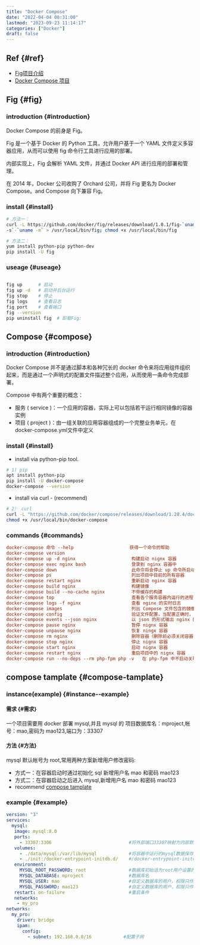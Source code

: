 ```yaml
---
title: "Docker Compose"
date: "2022-04-04 08:31:00"
lastmod: "2023-09-23 11:14:17"
categories: ["Docker"]
draft: false
---
```


## Ref {#ref}

-   [Fig项目介绍](http://www.dockerinfo.net/fig%e9%a1%b9%e7%9b%ae%e4%bb%8b%e7%bb%8d)
-   [Docker Compose 项目](http://www.dockerinfo.net/docker-compose-%e9%a1%b9%e7%9b%ae)


## Fig {#fig}


### introduction {#introduction}

Docker Compose 的前身是 Fig。

Fig 是一个基于 Docker 的 Python 工具，允许用户基于一个 YAML 文件定义多容器应用，从而可以使用 fig 命令行工具进行应用的部署。

内部实现上，Fig 会解析 YAML 文件，并通过 Docker API 进行应用的部署和管理。

在 2014 年，Docker 公司收购了 Orchard 公司，并将 Fig 更名为 Docker Compose。and Compose 向下兼容 Fig。


### install {#install}

```bash
# 方法一：
curl -L https://github.com/docker/fig/releases/download/1.0.1/fig-`uname
-s`-`uname -m` > /usr/local/bin/fig; chmod +x /usr/local/bin/fig

# 方法二：
yum install python-pip python-dev
pip install -U fig
```


### useage {#useage}

```bash

fig up      # 启动
fig up -d   # 启动并后台运行
fig stop    # 停止
fig logs    # 查看日志
fig port    # 查看端口
fig --version
pip uninstall fig  # 卸载Fig:
```


## Compose {#compose}


### introduction {#introduction}

Docker Compose 并不是通过脚本和各种冗长的 docker 命令来将应用组件组织起来，而是通过一个声明式的配置文件描述整个应用，从而使用一条命令完成部署。

Compose 中有两个重要的概念：

-   服务 ( service )：⼀个应⽤的容器，实际上可以包括若⼲运⾏相同镜像的容器实例
-   项⽬ ( project )：由⼀组关联的应⽤容器组成的⼀个完整业务单元，在 docker-compose.yml⽂件中定义


### install {#install}

-   install via python-pip tool.

<!--listend-->

```bash
# 1) pip
apt install python-pip
pip install -U docker-compose
docker-compose --version
```

-   install via curl - (recommend)

<!--listend-->

```bash
# 2） curl
curl -L "https://github.com/docker/compose/releases/download/1.28.4/docker-compose-$(uname -s)-$(uname -m)" -o /usr/local/bin/docker-compose
chmod +x /usr/local/bin/docker-compose
```


### commands {#commands}

```cfg
docker-compose 命令 --help                     获得一个命令的帮助
docker-compose version
docker-compose up -d nginx                     构建启动 nignx 容器
docker-compose exec nginx bash                 登录到 nginx 容器中
docker-compose down                            此命令将会停止 up 命令所启动的容器，并移除网络
docker-compose ps                              列出项目中目前的所有容器
docker-compose restart nginx                   重新启动 nginx 容器
docker-compose build nginx                     构建镜像
docker-compose build --no-cache nginx          不带缓存的构建
docker-compose top                             查看各个服务容器内运行的进程
docker-compose logs -f nginx                   查看 nginx 的实时日志
docker-compose images                          列出 Compose 文件包含的镜像
docker-compose config                          验证文件配置，当配置正确时，不输出任何内容，当文件配置错误，输出错误信息。
docker-compose events --json nginx             以 json 的形式输出 nginx 的 docker 日志
docker-compose pause nginx                     暂停 nignx 容器
docker-compose unpause nginx                   恢复 ningx 容器
docker-compose rm nginx                        删除容器（删除前必须关闭容器，执行 stop）
docker-compose stop nginx                      停止 nignx 容器
docker-compose start nginx                     启动 nignx 容器
docker-compose restart nginx                   重启项目中的 nignx 容器
docker-compose run --no-deps --rm php-fpm php -v   在 php-fpm 中不启动关联容器，并容器执行 php -v 执行完成后删除容器
```


## compose tamplate {#compose-tamplate}


### instance(example) {#instance--example}


#### 需求 {#需求}

一个项目需要用 docker 部署 mysql,并且 mysql 的 项目数据库名：mproject,帐号：mao,密码为 mao123,端口为：33307


#### 方法 {#方法}

mysql 默认帐号为 root,常用两种方案新增用户修改密码:

-   方式一：在容器启动时通过初始化 sql 新增用户名 mao 和密码 mao123
-   方式二：在容器启动之后进入 mysql,新增用户名 mao 和密码 mao123
-   recommend [compose tamplate](#compose-tamplate)


### example {#example}

```yaml
version: "3"
services:
  mysql:
   image: mysql:8.0
   ports:
     - 33307:3306                             #将外部端口33307映射为内部默认创建的3306
   volumes:
     - ./data/mysql:/var/lib/mysql            #将容器中运行的mysql数据保存到宿主机，防止容器删除后数据丢失
     - ./init:/docker-entrypoint-initdb.d/    #/docker-entrypoint-initdb.d/这是数据库提供的初始化目录，数据库在启动时会默认执行当期目录下的以.sql或者.sh结尾的文件。
   environment:
     MYSQL_ROOT_PASSWORD: root                #数据库初始话为root用户设置的默认密码
     MYSQL_DATABASE: mproject                 #数据库名
     MYSQL_USER: mao                          #自定义数据库的用户，权限只作用于MYSQL_DATABASE配置的数据库
     MYSQL_PASSWORD: mao123                   #自定义数据库的用户，权限只作用于MYSQL_DATABASE配置的数据库
   restart: on-failure                    	  #重启条件
   networks:
    - my_pro
networks:
  my_pro:
    driver: bridge
    ipam:
      config:
        - subnet: 192.168.0.0/16   			#配置子网
```